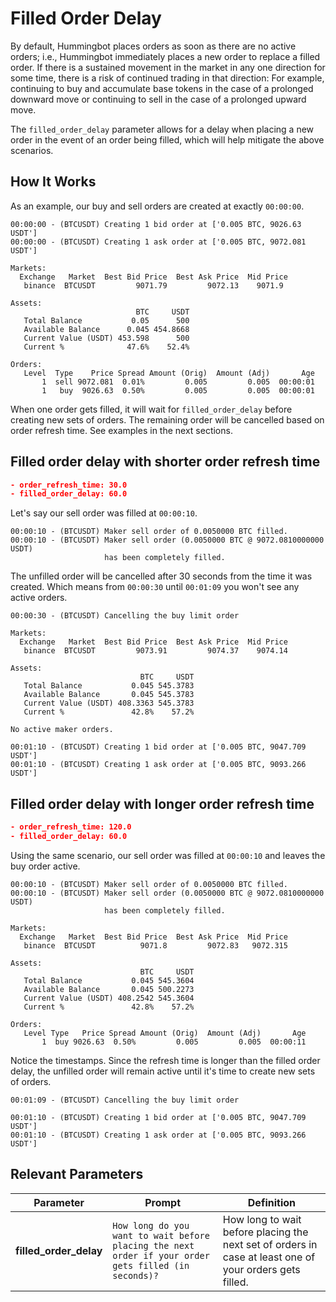 # Filled Order Delay

By default, Hummingbot places orders as soon as there are no active orders; i.e., Hummingbot immediately places a new order to replace a filled order. If there is a sustained movement in the market in any one direction for some time, there is a risk of continued trading in that direction: For example, continuing to buy and accumulate base tokens in the case of a prolonged downward move or continuing to sell in the case of a prolonged upward move.

The `filled_order_delay` parameter allows for a delay when placing a new order in the event of an order being filled, which will help mitigate the above scenarios.


## How It Works

As an example, our buy and sell orders are created at exactly `00:00:00`.

```
00:00:00 - (BTCUSDT) Creating 1 bid order at ['0.005 BTC, 9026.63 USDT']
00:00:00 - (BTCUSDT) Creating 1 ask order at ['0.005 BTC, 9072.081 USDT']
```
```
Markets:                                                                 
  Exchange   Market  Best Bid Price  Best Ask Price  Mid Price
   binance  BTCUSDT         9071.79         9072.13    9071.9
                                                                        
Assets:                                                                 
                            BTC     USDT                                
   Total Balance           0.05      500                                
   Available Balance      0.045 454.8668                                
   Current Value (USDT) 453.598      500                                
   Current %              47.6%    52.4%                                
                                                                        
Orders:                                                                 
   Level  Type    Price Spread Amount (Orig)  Amount (Adj)       Age
       1  sell 9072.081  0.01%         0.005         0.005  00:00:01
       1   buy  9026.63  0.50%         0.005         0.005  00:00:01
```

When one order gets filled, it will wait for `filled_order_delay` before creating new sets of orders. The remaining order will be cancelled based on order refresh time. See examples in the next sections.


## Filled order delay with shorter order refresh time

```json
- order_refresh_time: 30.0
- filled_order_delay: 60.0
```

Let's say our sell order was filled at `00:00:10`.

```
00:00:10 - (BTCUSDT) Maker sell order of 0.0050000 BTC filled.
00:00:10 - (BTCUSDT) Maker sell order (0.0050000 BTC @ 9072.0810000000 USDT)
                     has been completely filled.
```

The unfilled order will be cancelled after 30 seconds from the time it was created. Which means from `00:00:30` until `00:01:09` you won't see any active orders.

```
00:00:30 - (BTCUSDT) Cancelling the buy limit order
```
```
Markets:                                                                 
  Exchange   Market  Best Bid Price  Best Ask Price  Mid Price
   binance  BTCUSDT         9073.91         9074.37    9074.14
                                                                         
Assets:                                                                  
                             BTC     USDT                                
   Total Balance           0.045 545.3783                                
   Available Balance       0.045 545.3783                                
   Current Value (USDT) 408.3363 545.3783                                
   Current %               42.8%    57.2%                                
                                                                         
No active maker orders.                                                  
```
```
00:01:10 - (BTCUSDT) Creating 1 bid order at ['0.005 BTC, 9047.709 USDT']
00:01:10 - (BTCUSDT) Creating 1 ask order at ['0.005 BTC, 9093.266 USDT']
```

## Filled order delay with longer order refresh time

```json
- order_refresh_time: 120.0
- filled_order_delay: 60.0
```

Using the same scenario, our sell order was filled at `00:00:10` and leaves the buy order active.

```
00:00:10 - (BTCUSDT) Maker sell order of 0.0050000 BTC filled.
00:00:10 - (BTCUSDT) Maker sell order (0.0050000 BTC @ 9072.0810000000 USDT)
                     has been completely filled.
```
```
Markets:                                                                 
  Exchange   Market  Best Bid Price  Best Ask Price  Mid Price
   binance  BTCUSDT          9071.8         9072.83   9072.315
                                                                       
Assets:                                                                
                             BTC     USDT                              
   Total Balance           0.045 545.3604                              
   Available Balance       0.045 500.2273                              
   Current Value (USDT) 408.2542 545.3604                              
   Current %               42.8%    57.2%                              
                                                                       
Orders:                                                                
   Level Type   Price Spread Amount (Orig)  Amount (Adj)       Age
       1  buy 9026.63  0.50%         0.005         0.005  00:00:11
```

Notice the timestamps. Since the refresh time is longer than the filled order delay, the unfilled order will remain active until it's time to create new sets of orders.

```
00:01:09 - (BTCUSDT) Cancelling the buy limit order
```
```
00:01:10 - (BTCUSDT) Creating 1 bid order at ['0.005 BTC, 9047.709 USDT']
00:01:10 - (BTCUSDT) Creating 1 ask order at ['0.005 BTC, 9093.266 USDT']
```


## Relevant Parameters

| Parameter | Prompt | Definition |
|-----------|--------|------------|
| **filled_order_delay** | `How long do you want to wait before placing the next order if your order gets filled (in seconds)?` | How long to wait before placing the next set of orders in case at least one of your orders gets filled. |
